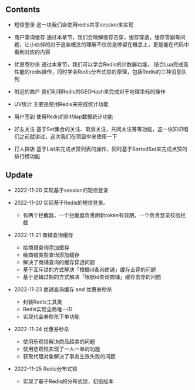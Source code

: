 ## Contents
* 短信登录
这一块我们会使用redis共享session来实现

* 商户查询缓存
通过本章节，我们会理解缓存击穿，缓存穿透，缓存雪崩等问题，让小伙伴的对于这些概念的理解不仅仅是停留在概念上，更是能在代码中看到对应的内容

* 优惠卷秒杀
通过本章节，我们可以学会Redis的计数器功能， 结合Lua完成高性能的redis操作，同时学会Redis分布式锁的原理，包括Redis的三种消息队列

* 附近的商户
我们利用Redis的GEOHash来完成对于地理坐标的操作

* UV统计
主要是使用Redis来完成统计功能

* 用户签到
使用Redis的BitMap数据统计功能

* 好友关注
基于Set集合的关注、取消关注，共同关注等等功能，这一块知识咱们之前就讲过，这次我们在项目中来使用一下

* 打人探店
基于List来完成点赞列表的操作，同时基于SortedSet来完成点赞的排行榜功能


## Update
- 2022-11-20 实现基于session的短信登录
- 2022-11-20 实现基于Redis的短信登录。
  - 有两个拦截器，一个拦截器负责刷新token有效期，一个负责登录校验拦截
- 2022-11-21 商铺查询缓存
  - 给商铺查询添加缓存
  - 给商铺类型查询添加缓存
  - 解决了商铺查询的缓存穿透问题
  - 基于互斥锁的方式解决「根据id查询商铺」缓存击穿的问题
  - 基于逻辑过期的方式解决「根据id查询商铺」缓存击穿的问题
- 2022-11-23 商铺查询缓存 and 优惠券秒杀
  - 封装Redis工具类
  - Redis实现全局唯一ID
  - 实现代金券秒杀下单功能
- 2022-11-24 优惠券秒杀
  - 使用乐观锁解决商品超卖的问题
  - 使用悲观锁实现了一人一单的功能
  - 获取代理对象解决了事务生效失败的问题

- 2022-11-25 Redis分布式锁
  - 实现了基于Redis的分布式锁，初级版本

